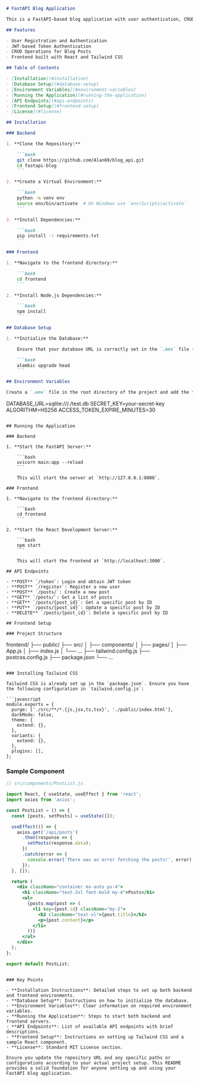 
```markdown
# FastAPI Blog Application

This is a FastAPI-based blog application with user authentication, CRUD operations for posts, and a basic frontend setup using React and Tailwind CSS.

## Features

- User Registration and Authentication
- JWT-based Token Authentication
- CRUD Operations for Blog Posts
- Frontend built with React and Tailwind CSS

## Table of Contents

- [Installation](#installation)
- [Database Setup](#database-setup)
- [Environment Variables](#environment-variables)
- [Running the Application](#running-the-application)
- [API Endpoints](#api-endpoints)
- [Frontend Setup](#frontend-setup)
- [License](#license)

## Installation

### Backend

1. **Clone the Repository:**

    ```bash
    git clone https://github.com/Alan69/blog_api.git
    cd fastapi-blog
    ```

2. **Create a Virtual Environment:**

    ```bash
    python -m venv env
    source env/bin/activate  # On Windows use `env\Scripts\activate`
    ```

3. **Install Dependencies:**

    ```bash
    pip install -r requirements.txt
    ```

### Frontend

1. **Navigate to the frontend directory:**

    ```bash
    cd frontend
    ```

2. **Install Node.js Dependencies:**

    ```bash
    npm install
    ```

## Database Setup

1. **Initialize the Database:**

    Ensure that your database URL is correctly set in the `.env` file (see Environment Variables section). Then, run the following commands to create the database tables:

    ```bash
    alembic upgrade head
    ```

## Environment Variables

Create a `.env` file in the root directory of the project and add the following environment variables:

```
DATABASE_URL=sqlite:///./test.db
SECRET_KEY=your-secret-key
ALGORITHM=HS256
ACCESS_TOKEN_EXPIRE_MINUTES=30
```

## Running the Application

### Backend

1. **Start the FastAPI Server:**

    ```bash
    uvicorn main:app --reload
    ```

    This will start the server at `http://127.0.0.1:8000`.

### Frontend

1. **Navigate to the frontend directory:**

    ```bash
    cd frontend
    ```

2. **Start the React Development Server:**

    ```bash
    npm start
    ```

    This will start the frontend at `http://localhost:3000`.

## API Endpoints

- **POST** `/token`: Login and obtain JWT token
- **POST** `/register`: Register a new user
- **POST** `/posts/`: Create a new post
- **GET** `/posts/`: Get a list of posts
- **GET** `/posts/{post_id}`: Get a specific post by ID
- **PUT** `/posts/{post_id}`: Update a specific post by ID
- **DELETE** `/posts/{post_id}`: Delete a specific post by ID

## Frontend Setup

### Project Structure

```
frontend/
├── public/
├── src/
│   ├── components/
│   ├── pages/
│   ├── App.js
│   ├── index.js
│   └── ...
├── tailwind.config.js
├── postcss.config.js
├── package.json
└── ...
```

### Installing Tailwind CSS

Tailwind CSS is already set up in the `package.json`. Ensure you have the following configuration in `tailwind.config.js`:

```javascript
module.exports = {
  purge: ['./src/**/*.{js,jsx,ts,tsx}', './public/index.html'],
  darkMode: false,
  theme: {
    extend: {},
  },
  variants: {
    extend: {},
  },
  plugins: [],
};
```

### Sample Component

```jsx
// src/components/PostList.js

import React, { useState, useEffect } from 'react';
import axios from 'axios';

const PostList = () => {
  const [posts, setPosts] = useState([]);

  useEffect(() => {
    axios.get('/api/posts')
      .then(response => {
        setPosts(response.data);
      })
      .catch(error => {
        console.error('There was an error fetching the posts!', error);
      });
  }, []);

  return (
    <div className="container mx-auto px-4">
      <h1 className="text-2xl font-bold my-4">Posts</h1>
      <ul>
        {posts.map(post => (
          <li key={post.id} className="my-2">
            <h2 className="text-xl">{post.title}</h2>
            <p>{post.content}</p>
          </li>
        ))}
      </ul>
    </div>
  );
};

export default PostList;
```
```

### Key Points

- **Installation Instructions**: Detailed steps to set up both backend and frontend environments.
- **Database Setup**: Instructions on how to initialize the database.
- **Environment Variables**: Clear information on required environment variables.
- **Running the Application**: Steps to start both backend and frontend servers.
- **API Endpoints**: List of available API endpoints with brief descriptions.
- **Frontend Setup**: Instructions on setting up Tailwind CSS and a sample React component.
- **License**: Standard MIT License section.

Ensure you update the repository URL and any specific paths or configurations according to your actual project setup. This README provides a solid foundation for anyone setting up and using your FastAPI blog application.
